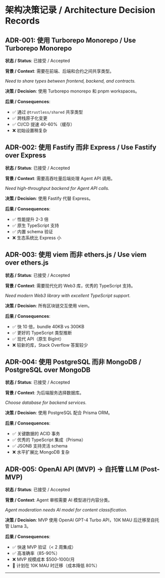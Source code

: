 # 架构决策记录 / Architecture Decision Records

## ADR-001: 使用 Turborepo Monorepo / Use Turborepo Monorepo

**状态 / Status**: 已接受 / Accepted

**背景 / Context**: 需要在前端、后端和合约之间共享类型。

_Need to share types between frontend, backend, and contracts._

**决策 / Decision**: 使用 Turborepo monorepo 和 pnpm workspaces。

**后果 / Consequences**:

- ✅ 通过 `@trustless/shared` 共享类型
- ✅ 跨栈原子化变更
- ✅ CI/CD 提速 40-60%（缓存）
- ❌ 初始设置稍复杂

## ADR-002: 使用 Fastify 而非 Express / Use Fastify over Express

**状态 / Status**: 已接受 / Accepted

**背景 / Context**: 需要高吞吐量后端处理 Agent API 调用。

_Need high-throughput backend for Agent API calls._

**决策 / Decision**: 使用 Fastify 代替 Express。

**后果 / Consequences**:

- ✅ 性能提升 2-3 倍
- ✅ 原生 TypeScript 支持
- ✅ 内置 schema 验证
- ❌ 生态系统比 Express 小

## ADR-003: 使用 viem 而非 ethers.js / Use viem over ethers.js

**状态 / Status**: 已接受 / Accepted

**背景 / Context**: 需要现代化的 Web3 库，优秀的 TypeScript 支持。

_Need modern Web3 library with excellent TypeScript support._

**决策 / Decision**: 所有区块链交互使用 viem。

**后果 / Consequences**:

- ✅ 快 10 倍，bundle 40KB vs 300KB
- ✅ 更好的 TypeScript 类型推断
- ✅ 现代 API（原生 BigInt）
- ❌ 较新的库，Stack Overflow 答案较少

## ADR-004: 使用 PostgreSQL 而非 MongoDB / PostgreSQL over MongoDB

**状态 / Status**: 已接受 / Accepted

**背景 / Context**: 为后端服务选择数据库。

_Choose database for backend services._

**决策 / Decision**: 使用 PostgreSQL 配合 Prisma ORM。

**后果 / Consequences**:

- ✅ 关键数据的 ACID 事务
- ✅ 优秀的 TypeScript 集成（Prisma）
- ✅ JSONB 支持灵活 schema
- ❌ 水平扩展比 MongoDB 复杂

## ADR-005: OpenAI API (MVP) → 自托管 LLM (Post-MVP)

**状态 / Status**: 已接受 / Accepted

**背景 / Context**: Agent 审核需要 AI 模型进行内容分类。

_Agent moderation needs AI model for content classification._

**决策 / Decision**: MVP 使用 OpenAI GPT-4 Turbo API，10K MAU 后迁移至自托管 Llama 3。

**后果 / Consequences**:

- ✅ 快速 MVP 验证（< 2 周集成）
- ✅ 高准确率（85-90%）
- ❌ MVP 规模成本 $500-1000/月
- 📅 计划在 10K MAU 时迁移（成本降低 80%）

---
